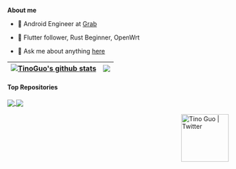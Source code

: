 **About me**

- 💼 Android Engineer at [Grab](https://www.grab.com/)

- 🦀 Flutter follower, Rust Beginner, OpenWrt

- 💬 Ask me about anything [here](https://github.com/TinoGuo/TinoGuo/issues)


| <a href="https://github.com/TinoGuo"><img align="center" src="https://github-readme-stats.vercel.app/api?username=TinoGuo&show_icons=true&include_all_commits=true&theme=buefy&hide_border=true" alt="TinoGuo's github stats" /></a> | <a href="https://github.com/TinoGuo"><img align="center" src="https://github-readme-stats.vercel.app/api/top-langs/?username=TinoGuo&layout=compact&theme=buefy&hide_border=true" /></a> |
| ------------- | ------------- |

#### Top Repositories


<a href="https://github.com/TinoGuo/pin_input_text_field">
  <img align="center" src="https://github-readme-stats.vercel.app/api/pin/?username=TinoGuo&repo=pin_input_text_field&theme=buefy" />
</a>
<a href="https://github.com/TinoGuo/loading_indicator">
  <img align="center" src="https://github-readme-stats.vercel.app/api/pin/?username=TinoGuo&repo=loading_indicator&theme=buefy" />
</a>

<br />
<br />

<a href="https://tinocheng.app">
  <img align="right" alt="Tino Guo | Twitter" width="108px" src="https://avatars.githubusercontent.com/u/4519784?v=4" />
</a>
